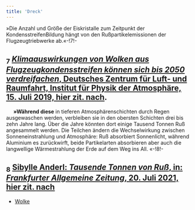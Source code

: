 ```yaml
---
title: 'Dreck'
---
```


»Die Anzahl und Größe der Eiskristalle zum Zeitpunkt der KondensstreifenBildung hängt von den Rußpartikelemissionen der Flugzeugtriebwerke ab.«-!7!-
## <sub class="subscript">**7**</sub> [_Klimaauswirkungen von Wolken aus Flugzeugkondensstreifen können sich bis 2050 verdreifachen_, Deutsches Zentrum für Luft- und Raumfahrt, Institut für Physik der Atmosphäre, 15. Juli 2019, hier zit. <u>nach</u>](https://www.dlr.de/content/de/artikel/news/2019/02/20190627_klimaauswirkung-von-wolken-aus-flugzeugkondensstreifen.html).
&nbsp;&nbsp;&nbsp;&nbsp; **»Während diese** in tieferen Atmosphärenschichten durch Regen ausgewaschen werden, verbleiben sie in den obersten Schichten drei bis zehn Jahre lang. Über die Jahre könnten dort einige Tausend Tonnen Ruß angesammelt werden. Die Teilchen ändern die Wechselwirkung zwischen Sonneneinstrahlung und Atmosphäre: Ruß absorbiert Sonnenlicht, während Aluminium es zurückwirft, beide Partikelarten absorbieren aber auch die langwellige Wärmestrahlung der Erde auf dem Weg ins All. «-!8!-
## <sub class="subscript">**8**</sub> [Sibylle Anderl: _Tausende Tonnen von Ruß_, in: _Frankfurter Allgemeine Zeitung_, 20. Juli 2021, hier zit. <u>nach</u>](https://zeitung.faz.net/faz/deutschland-und-die-welt/2021-07-20/tausende-tonnen-von-russ/638225.html)

* [Wolke](Clouds_de)
